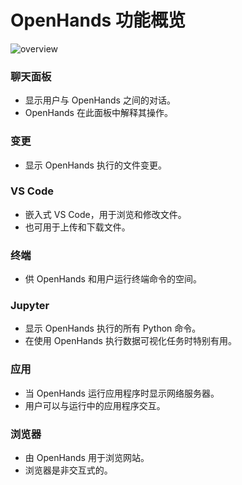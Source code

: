 # OpenHands 功能概览

![overview](/img/oh-features.png)

### 聊天面板
- 显示用户与 OpenHands 之间的对话。
- OpenHands 在此面板中解释其操作。

### 变更
- 显示 OpenHands 执行的文件变更。

### VS Code
- 嵌入式 VS Code，用于浏览和修改文件。
- 也可用于上传和下载文件。

### 终端
- 供 OpenHands 和用户运行终端命令的空间。

### Jupyter
- 显示 OpenHands 执行的所有 Python 命令。
- 在使用 OpenHands 执行数据可视化任务时特别有用。

### 应用
- 当 OpenHands 运行应用程序时显示网络服务器。
- 用户可以与运行中的应用程序交互。

### 浏览器
- 由 OpenHands 用于浏览网站。
- 浏览器是非交互式的。